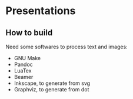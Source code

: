 # Presentations

## How to build

Need some softwares to process text and images:
 - GNU Make
 - Pandoc
 - LuaTex
 - Beamer
 - Inkscape, to generate from svg
 - Graphviz, to generate from dot
